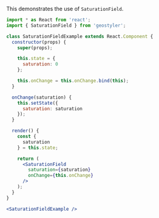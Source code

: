 <!--
 * Released under the BSD 2-Clause License
 *
 * Copyright © 2018-present, terrestris GmbH & Co. KG and GeoStyler contributors
 * All rights reserved.
 *
 * Redistribution and use in source and binary forms, with or without
 * modification, are permitted provided that the following conditions are met:
 *
 * * Redistributions of source code must retain the above copyright notice,
 *   this list of conditions and the following disclaimer.
 *
 * * Redistributions in binary form must reproduce the above copyright notice,
 *   this list of conditions and the following disclaimer in the documentation
 *   and/or other materials provided with the distribution.
 *
 * THIS SOFTWARE IS PROVIDED BY THE COPYRIGHT HOLDERS AND CONTRIBUTORS "AS IS"
 * AND ANY EXPRESS OR IMPLIED WARRANTIES, INCLUDING, BUT NOT LIMITED TO, THE
 * IMPLIED WARRANTIES OF MERCHANTABILITY AND FITNESS FOR A PARTICULAR PURPOSE
 * ARE DISCLAIMED. IN NO EVENT SHALL THE COPYRIGHT HOLDER OR CONTRIBUTORS BE
 * LIABLE FOR ANY DIRECT, INDIRECT, INCIDENTAL, SPECIAL, EXEMPLARY, OR
 * CONSEQUENTIAL DAMAGES (INCLUDING, BUT NOT LIMITED TO, PROCUREMENT OF
 * SUBSTITUTE GOODS OR SERVICES; LOSS OF USE, DATA, OR PROFITS; OR BUSINESS
 * INTERRUPTION) HOWEVER CAUSED AND ON ANY THEORY OF LIABILITY, WHETHER IN
 * CONTRACT, STRICT LIABILITY, OR TORT (INCLUDING NEGLIGENCE OR OTHERWISE)
 * ARISING IN ANY WAY OUT OF THE USE OF THIS SOFTWARE, EVEN IF ADVISED OF THE
 * POSSIBILITY OF SUCH DAMAGE.
 *
-->

This demonstrates the use of `SaturationField`.

```jsx
import * as React from 'react';
import { SaturationField } from 'geostyler';

class SaturationFieldExample extends React.Component {
  constructor(props) {
    super(props);

    this.state = {
      saturation: 0
    };

    this.onChange = this.onChange.bind(this);
  }

  onChange(saturation) {
    this.setState({
      saturation: saturation
    });
  }

  render() {
    const {
      saturation
    } = this.state;

    return (
      <SaturationField
        saturation={saturation}
        onChange={this.onChange}
      />
    );
  }
}

<SaturationFieldExample />
```
